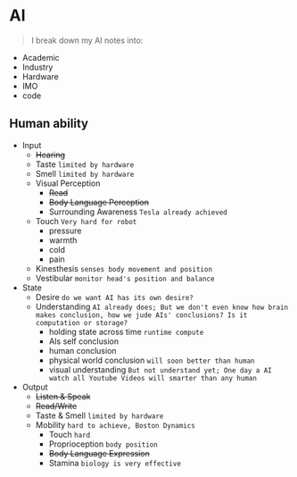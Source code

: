 # AI
> I break down my AI notes into:

- Academic
- Industry
- Hardware
- IMO
- code


## Human ability
- Input
  - ~~Hearing~~
  - Taste `limited by hardware`
  - Smell `limited by hardware`
  - Visual Perception
      - ~~Read~~
      - ~~Body Language Perception~~
      - Surrounding Awareness `Tesla already achieved`
  - Touch `Very hard for robot`
    - pressure
    - warmth
    - cold
    - pain
  - Kinesthesis `senses body movement and position`
  - Vestibular `monitor head's position and balance`
- State
  - Desire `do we want AI has its own desire?`
  - Understanding `AI already does; But we don't even know how brain makes conclusion, how we jude AIs' conclusions? Is it computation or storage?`
    - holding state across time `runtime compute`
    - AIs self conclusion
    - human conclusion
    - physical world conclusion `will soon better than human`
    - visual understanding `But not understand yet; One day a AI watch all Youtube Videos will smarter than any human`
- Output
  - ~~Listen & Speak~~
  - ~~Read/Write~~
  - Taste & Smell `limited by hardware`
  - Mobility `hard to achieve, Boston Dynamics`
      - Touch `hard`
      - Proprioception `body position`
      - ~~Body Language Expression~~
      - Stamina `biology is very effective`
